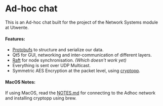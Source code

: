 # Ad-hoc chat

This is an Ad-hoc chat built for the project of the Network Systems module at Utwente.


#### Features:
- [Protobufs](https://developers.google.com/protocol-buffers/) to structure and serialize our data.
- Qt5 for GUI, networking and inter-communication of different layers.
- [Raft](https://raft.github.io/) for node synchronisation. *(Which doesn't work yet)*
- Everything is sent over UDP Multicast.
- Symmetric AES Encryption at the packet level, using [cryptopp](https://www.cryptopp.com/).


#### MacOS Notes:
If using MacOS, read the [NOTES.md](NOTES.md) for connecting to the Adhoc network and installing cryptopp using brew.
